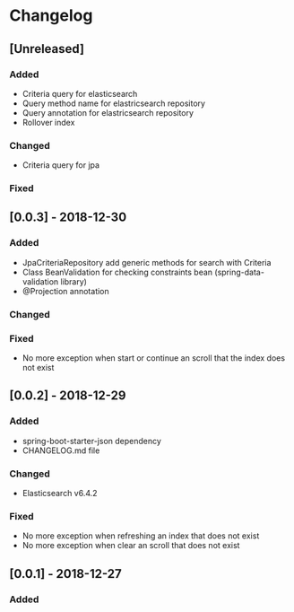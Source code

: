 # Changelog

## [Unreleased]
### Added
- Criteria query for elasticsearch
- Query method name for elastricsearch repository
- Query annotation for elastricsearch repository
- Rollover index

### Changed
- Criteria query for jpa

### Fixed

## [0.0.3] - 2018-12-30
### Added
- JpaCriteriaRepository add generic methods for search with Criteria
- Class BeanValidation for checking constraints bean (spring-data-validation library)
- @Projection annotation

### Changed

### Fixed
- No more exception when start or continue an scroll that the index does not exist

## [0.0.2] - 2018-12-29
### Added
- spring-boot-starter-json dependency
- CHANGELOG.md file

### Changed
- Elasticsearch v6.4.2

### Fixed
- No more exception when refreshing an index that does not exist
- No more exception when clear an scroll that does not exist

## [0.0.1] - 2018-12-27
### Added
